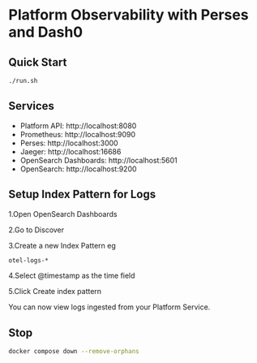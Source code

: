 # Platform Observability with Perses and Dash0

## Quick Start

```bash
./run.sh
```

## Services

- Platform API: http://localhost:8080
- Prometheus: http://localhost:9090  
- Perses: http://localhost:3000
- Jaeger: http://localhost:16686
- OpenSearch Dashboards: http://localhost:5601
- OpenSearch: http://localhost:9200


## Setup Index Pattern for Logs

1.Open OpenSearch Dashboards

2.Go to Discover

3.Create a new Index Pattern eg

```bash
otel-logs-*
```

4.Select @timestamp as the time field

5.Click Create index pattern

You can now view logs ingested from your Platform Service.


## Stop

```bash
docker compose down --remove-orphans
```
